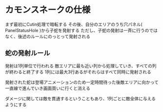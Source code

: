 # カモンスネークの仕様

まず最初にCutin処理で暗転する
その後、自分のエリアのうち穴パネル( PanelStatusHole )から子蛇を発射する
ただし、子蛇の発射は一斉に行うのではなく、後述のルールにのっとって発射される

## 蛇の発射ルール

発射は1列単位で行われる
敵エリアに最も近い列から処理していき、すべての列が終わると終了する
1列には最大3行あるがそれらはすべて同時に発射される

発射された蛇は登場アニメーションのため一定時間待った後敵エリアに向かって一直線で進んでいき画面買いに行くと消える

ダメージに関しては敵を貫通するということもあり、1列ごとに敵全体に与えるようにする
